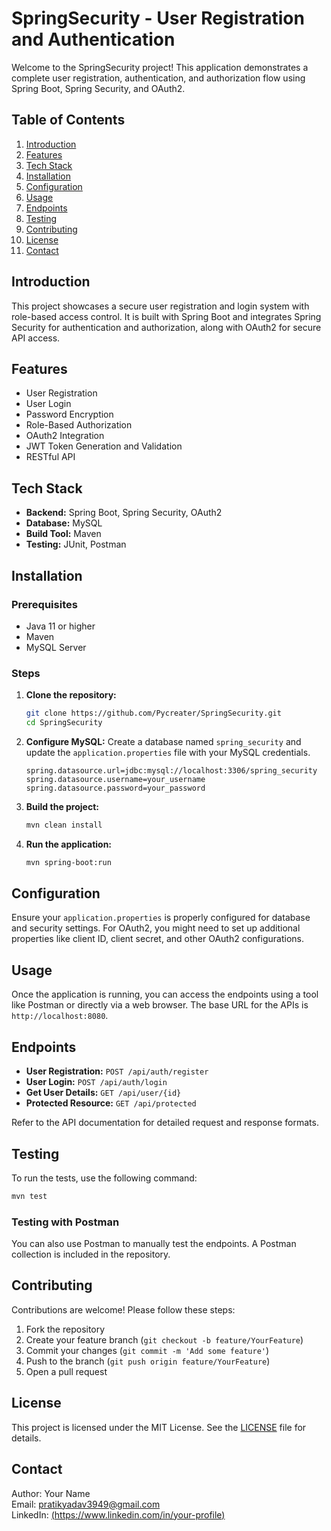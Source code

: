 # SpringSecurity - User Registration and Authentication

Welcome to the SpringSecurity project! This application demonstrates a complete user registration, authentication, and authorization flow using Spring Boot, Spring Security, and OAuth2.

## Table of Contents

1. [Introduction](#introduction)
2. [Features](#features)
3. [Tech Stack](#tech-stack)
4. [Installation](#installation)
5. [Configuration](#configuration)
6. [Usage](#usage)
7. [Endpoints](#endpoints)
8. [Testing](#testing)
9. [Contributing](#contributing)
10. [License](#license)
11. [Contact](#contact)

## Introduction

This project showcases a secure user registration and login system with role-based access control. It is built with Spring Boot and integrates Spring Security for authentication and authorization, along with OAuth2 for secure API access.

## Features

- User Registration
- User Login
- Password Encryption
- Role-Based Authorization
- OAuth2 Integration
- JWT Token Generation and Validation
- RESTful API

## Tech Stack

- **Backend:** Spring Boot, Spring Security, OAuth2
- **Database:** MySQL
- **Build Tool:** Maven
- **Testing:** JUnit, Postman

## Installation

### Prerequisites

- Java 11 or higher
- Maven
- MySQL Server

### Steps

1. **Clone the repository:**
    ```sh
    git clone https://github.com/Pycreater/SpringSecurity.git
    cd SpringSecurity
    ```

2. **Configure MySQL:**
    Create a database named `spring_security` and update the `application.properties` file with your MySQL credentials.
    ```properties
    spring.datasource.url=jdbc:mysql://localhost:3306/spring_security
    spring.datasource.username=your_username
    spring.datasource.password=your_password
    ```

3. **Build the project:**
    ```sh
    mvn clean install
    ```

4. **Run the application:**
    ```sh
    mvn spring-boot:run
    ```

## Configuration

Ensure your `application.properties` is properly configured for database and security settings. For OAuth2, you might need to set up additional properties like client ID, client secret, and other OAuth2 configurations.

## Usage

Once the application is running, you can access the endpoints using a tool like Postman or directly via a web browser. The base URL for the APIs is `http://localhost:8080`.

## Endpoints

- **User Registration:** `POST /api/auth/register`
- **User Login:** `POST /api/auth/login`
- **Get User Details:** `GET /api/user/{id}`
- **Protected Resource:** `GET /api/protected`

Refer to the API documentation for detailed request and response formats.

## Testing

To run the tests, use the following command:
```sh
mvn test
```

### Testing with Postman
You can also use Postman to manually test the endpoints. A Postman collection is included in the repository.

## Contributing
Contributions are welcome! Please follow these steps:

1. Fork the repository
2. Create your feature branch (`git checkout -b feature/YourFeature`)
3. Commit your changes (`git commit -m 'Add some feature'`)
4. Push to the branch (`git push origin feature/YourFeature`)
5. Open a pull request

## License
This project is licensed under the MIT License. See the [LICENSE](LICENSE) file for details.

## Contact
Author: Your Name  
Email: [pratikyadav3949@gmail.com](mailto:pratikyadav3949@gmail.com)  
LinkedIn: [(https://www.linkedin.com/in/your-profile)](https://www.linkedin.com/in/pratikyadav3949/)
